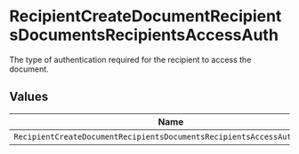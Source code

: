 # RecipientCreateDocumentRecipientsDocumentsRecipientsAccessAuth

The type of authentication required for the recipient to access the document.


## Values

| Name                                                                    | Value                                                                   |
| ----------------------------------------------------------------------- | ----------------------------------------------------------------------- |
| `RecipientCreateDocumentRecipientsDocumentsRecipientsAccessAuthAccount` | ACCOUNT                                                                 |